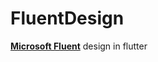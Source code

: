 # FluentDesign

[**Microsoft Fluent**](https://www.microsoft.com/design/fluent/#) design in flutter


